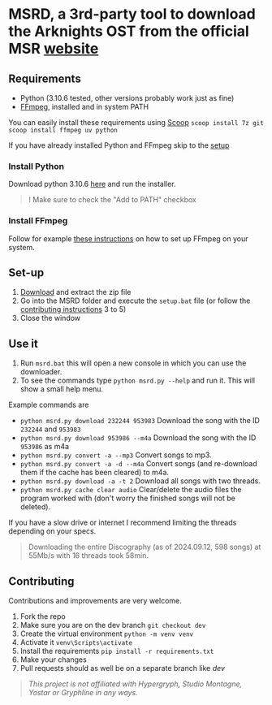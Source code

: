 # MSRD, a 3rd-party tool to download the Arknights OST from the official MSR [website](https://monster-siren.hypergryph.com/)

## Requirements
- Python (3.10.6 tested, other versions probably work just as fine)
- [FFmpeg](https://github.com/BtbN/FFmpeg-Builds/releases), installed and in system PATH

You can easily install these requirements using [Scoop](https://scoop.sh/)
`scoop install 7z git`
`scoop install ffmpeg uv python`

If you have already installed Python and FFmpeg skip to the [setup](#set-up)
### Install Python

Download python 3.10.6 [here](https://www.python.org/downloads/release/python-3106/) and run the installer.
>! Make sure to check the "Add to PATH" checkbox

### Install FFmpeg
Follow for example [these instructions](https://phoenixnap.com/kb/ffmpeg-windows) on how to set up FFmpeg on your system.

## Set-up

1. [Download](https://github.com/Meph1sto666/MSRD/archive/refs/heads/main.zip) and extract the zip file
2. Go into the MSRD folder and execute the `setup.bat` file (or follow the [contributing instructions](#contributing) 3 to 5)
3. Close the window

## Use it

1. Run `msrd.bat` this will open a new console in which you can use the downloader.
2. To see the commands type `python msrd.py --help` and run it. This will show a small help menu.

Example commands are
- `python msrd.py download 232244 953983` Download the song with the ID `232244` and `953983`
- `python msrd.py download 953986 --m4a` Download the song with the ID `953986` as m4a
- `python msrd.py convert -a --mp3` Convert songs to mp3.
- `python msrd.py convert -a -d --m4a` Convert songs (and re-download them if the cache has been cleared) to m4a.
- `python msrd.py download -a -t 2` Download all songs with two threads.
- `python msrd.py cache clear audio` Clear/delete the audio files the program worked with (don't worry the finished songs will not be deleted).

If you have a slow drive or internet I recommend limiting the threads depending on your specs.
> Downloading the entire Discography (as of 2024.09.12, 598 songs) at 55Mb/s with 16 threads took 58min.

## Contributing

Contributions and improvements are very welcome.

1. Fork the repo
2. Make sure you are on the dev branch `git checkout dev`
3. Create the virtual environment `python -m venv venv`
4. Activate it `venv\Scripts\activate`
5. Install the requirements `pip install -r requirements.txt`
6. Make your changes
7. Pull requests should as well be on a separate branch like _dev_

> _This project is not affiliated with Hypergryph, Studio Montagne, Yostar or Gryphline in any ways._
